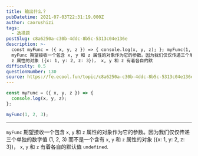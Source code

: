 ```yaml
---
title: 输出什么？
pubDatetime: 2021-07-03T22:31:19.000Z
author: caorushizi
tags:
  - 选择题
postSlug: c8a6250a-c30b-4ddc-8b5c-5313c04e136e
description: >-
  const myFunc = ({ x, y, z }) => { console.log(x, y, z); }; myFunc(1, 2, 3);
  myFunc 期望接收一个包含 x, y 和 z 属性的对象作为它的参数。因为我们仅仅传递三个单独的数字值 (1, 2, 3) 而不是一个含有 x, y 和
  z 属性的对象 ({x: 1, y: 2, z: 3})， x, y 和 z 有着各自的默
difficulty: 0.5
questionNumber: 130
source: https://fe.ecool.fun/topic/c8a6250a-c30b-4ddc-8b5c-5313c04e136e
---
```


```javascript
const myFunc = ({ x, y, z }) => {
  console.log(x, y, z);
};

myFunc(1, 2, 3);
```

---

`myFunc` 期望接收一个包含 `x`, `y` 和 `z` 属性的对象作为它的参数。因为我们仅仅传递三个单独的数字值 (1, 2, 3) 而不是一个含有 `x`, `y` 和 `z` 属性的对象 ({x: 1, y: 2, z: 3})， `x`, `y` 和 `z` 有着各自的默认值 `undefined`.
